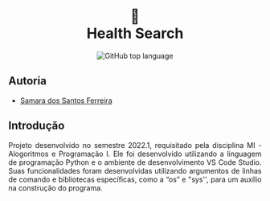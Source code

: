 <h1 align="center">
    🏥<br>Health Search
    </h1>
<div align="center">

![GitHub top language](https://img.shields.io/github/languages/top/Samara-Ferreira/EXA854-HealthSearch)

</div>

<h2 align="left">Autoria</h2>
<ul> 
   <li><a href="https://github.com/Samara-Ferreira">Samara dos Santos Ferreira</a></li>
</ul>

<h2 align="left">Introdução</h2>
<div align="justify">

Projeto desenvolvido no semestre 2022.1, requisitado pela disciplina MI - Alogoritmos e Programação I. Ele foi desenvolvido utilizando a linguagem de programação Python e o ambiente de desenvolvimento VS Code Studio. Suas funcionalidades foram desenvolvidas utilizando argumentos de linhas de comando e bibliotecas específicas, como a “os” e "sys'', para um auxílio na construção do
programa. 

</div>


